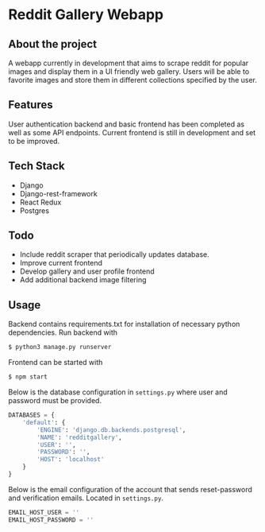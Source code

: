 # Reddit Gallery Webapp

## About the project
A webapp currently in development that aims to scrape reddit for popular images and display them in a UI friendly web gallery.  Users will be able to favorite images and store them in different collections specified by the user.  

## Features
User authentication backend and basic frontend has been completed as well as some API endpoints. Current frontend is still in development and set to be improved.

## Tech Stack
- Django
- Django-rest-framework
- React Redux
- Postgres

## Todo
- Include reddit scraper that periodically updates database. 
- Improve current frontend
- Develop gallery and user profile frontend
- Add additional backend image filtering

## Usage
Backend contains requirements.txt for installation of necessary python dependencies.
Run backend with 
```sh
$ python3 manage.py runserver
```
Frontend can be started with 
```sh
$ npm start
```
Below is the database configuration in `settings.py` where user and password must be provided.
```python
DATABASES = {
    'default': {
        'ENGINE': 'django.db.backends.postgresql',
        'NAME': 'redditgallery',
        'USER': '',
        'PASSWORD': '',
        'HOST': 'localhost'
    }
}
```
Below is the email configuration of the account that sends reset-password and verification emails. Located in `settings.py`.
```python
EMAIL_HOST_USER = ''
EMAIL_HOST_PASSWORD = ''
```
